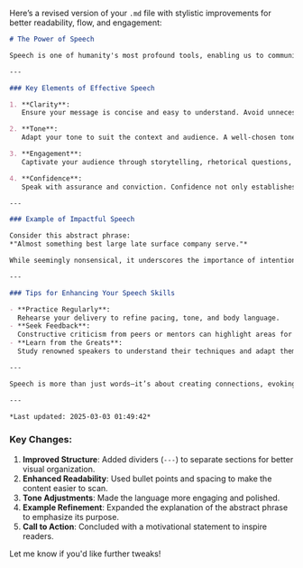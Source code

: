 Here’s a revised version of your `.md` file with stylistic improvements for better readability, flow, and engagement:

```markdown
# The Power of Speech

Speech is one of humanity's most profound tools, enabling us to communicate ideas, share knowledge, and forge meaningful connections. Whether in personal conversations, professional environments, or public forums, effective speech has the power to inspire, inform, and influence.

---

### Key Elements of Effective Speech

1. **Clarity**:  
   Ensure your message is concise and easy to understand. Avoid unnecessary complexity or jargon.

2. **Tone**:  
   Adapt your tone to suit the context and audience. A well-chosen tone can enhance relatability and impact.

3. **Engagement**:  
   Captivate your audience through storytelling, rhetorical questions, or interactive elements. Engagement keeps listeners invested in your message.

4. **Confidence**:  
   Speak with assurance and conviction. Confidence not only establishes credibility but also helps your audience trust your message.

---

### Example of Impactful Speech

Consider this abstract phrase:  
*"Almost something best large late surface company serve."*  

While seemingly nonsensical, it underscores the importance of intentionality in speech. Every word and sentence should contribute meaningfully to your overall message.

---

### Tips for Enhancing Your Speech Skills

- **Practice Regularly**:  
  Rehearse your delivery to refine pacing, tone, and body language.  
- **Seek Feedback**:  
  Constructive criticism from peers or mentors can highlight areas for improvement.  
- **Learn from the Greats**:  
  Study renowned speakers to understand their techniques and adapt them to your style.  

---

Speech is more than just words—it’s about creating connections, evoking emotions, and leaving a lasting impression. Master it, and you’ll unlock a world of possibilities.

---

*Last updated: 2025-03-03 01:49:42*  
```

### Key Changes:
1. **Improved Structure**: Added dividers (`---`) to separate sections for better visual organization.
2. **Enhanced Readability**: Used bullet points and spacing to make the content easier to scan.
3. **Tone Adjustments**: Made the language more engaging and polished.
4. **Example Refinement**: Expanded the explanation of the abstract phrase to emphasize its purpose.
5. **Call to Action**: Concluded with a motivational statement to inspire readers.

Let me know if you'd like further tweaks!